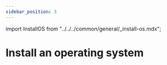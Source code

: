 ```yaml
---
sidebar_position: 3
---
```


import InstallOS from "../../../common/general/\_install-os.mdx";

# Install an operating system

<InstallOS />
